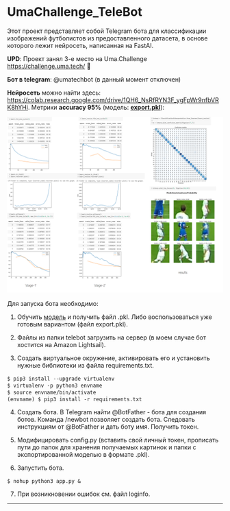 # UmaChallenge_TeleBot

Этот проект представляет собой Telegram бота для классификации изображений футболистов из предоставленного датасета, в основе которого лежит нейросеть, написанная на FastAI.

**UPD**: Проект занял 3-е место на Uma.Challenge https://challenge.uma.tech/ 🎉

**Бот в telegram**: @umatechbot (в данный момент отключен)

**Нейросеть** можно найти здесь: https://colab.research.google.com/drive/1QH6_NsRfRYN3F_ygFpWr9nfbVRK8hYHi.
Метрики **accuracy 95%** (модель: **[export.pkl](https://drive.google.com/open?id=1eZ0GUVUKWkVGuhbBem4h0ujZvrhsbSZ4)**):

![Image alt](https://github.com/zzomg/UmaChallenge_TeleBot/blob/master/res.png)

Для запуска бота необходимо:

1. Обучить [модель](https://colab.research.google.com/drive/1QH6_NsRfRYN3F_ygFpWr9nfbVRK8hYHi) и получить файл .pkl. Либо воспользоваться уже готовым вариантом (файл export.pkl).

2. Файлы из папки telebot загрузить на сервер (в моем случае бот хостится на Amazon Lightsail). 

3. Создать виртуальное окружение, активировать его и установить нужные библиотеки из файла requirements.txt. 
```
$ pip3 install --upgrade virtualenv
$ virtualenv -p python3 envname
$ source envname/bin/activate
(envname) $ pip3 install -r requirements.txt
```

4. Создать бота. В Telegram найти @BotFather - бота для создания ботов. Команда /newbot позволяет создать бота. Следовать инструкциям от @BotFather и дать боту имя. Получить токен.

5. Модифицировать config.py (вставить свой личный токен, прописать пути до папок для хранения получаемых картинок и папки с экспортированной моделью в формате .pkl).

6. Запустить бота.
```
$ nohup python3 app.py &
```

7. При возникновении ошибок см. файл loginfo. 

---
